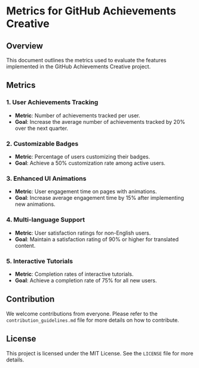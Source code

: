 # Metrics for GitHub Achievements Creative

## Overview
This document outlines the metrics used to evaluate the features implemented in the GitHub Achievements Creative project.

## Metrics

### 1. User Achievements Tracking
- **Metric**: Number of achievements tracked per user.
- **Goal**: Increase the average number of achievements tracked by 20% over the next quarter.

### 2. Customizable Badges
- **Metric**: Percentage of users customizing their badges.
- **Goal**: Achieve a 50% customization rate among active users.

### 3. Enhanced UI Animations
- **Metric**: User engagement time on pages with animations.
- **Goal**: Increase average engagement time by 15% after implementing new animations.

### 4. Multi-language Support
- **Metric**: User satisfaction ratings for non-English users.
- **Goal**: Maintain a satisfaction rating of 90% or higher for translated content.

### 5. Interactive Tutorials
- **Metric**: Completion rates of interactive tutorials.
- **Goal**: Achieve a completion rate of 75% for all new users.

## Contribution
We welcome contributions from everyone. Please refer to the `contribution_guidelines.md` file for more details on how to contribute.

## License
This project is licensed under the MIT License. See the `LICENSE` file for more details.
